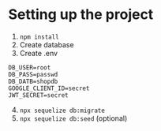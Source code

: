 # Setting up the project

1. `npm install`
2. Create database
3. Create .env
```
DB_USER=root
DB_PASS=passwd
DB_DATB=shopdb
GOOGLE_CLIENT_ID=secret
JWT_SECRET=secret
```
4. `npx sequelize db:migrate`
5. `npx sequelize db:seed` (optional)
